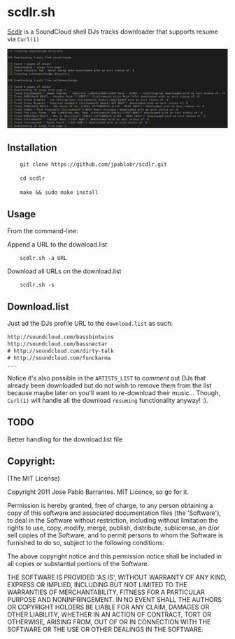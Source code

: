 scdlr.sh
===========

[Scdlr](http://jpablobr.github.com/scdlr) is a SoundCloud shell DJs tracks
downloader that supports resume via `Curl(1)`

![scdlr](https://github.com/jpablobr/scdlr/raw/master/scdlr.png)

Installation
------------

        git clone https://github.com/jpablobr/scdlr.git

        cd scdlr

        make && sudo make install

Usage
-----

From the command-line:

Append a URL to the download.list

        scdlr.sh -a URL

Download all URLs on the download.list

        scdlr.sh -s

Download.list
-------------

Just ad the DJs profile URL to the `download.list` as such:

    http://soundcloud.com/bassbintwins
    http://soundcloud.com/bassnectar
    # http://soundcloud.com/dirty-talk
    # http://soundcloud.com/funckarma
    ...

Notice it's also possible in the `ARTISTS_LIST` to *comment* out DJs
that already been downloaded but do not wish to remove them from the
list because maybe later on you'll want to re-download their
music... Though, `Curl(1)` will handle all the download `resuming`
functionality anyway! :).

TODO
----

Better handling for the download.list file

Copyright:
----------
(The MIT License)

Copyright 2011 Jose Pablo Barrantes. MIT Licence, so go for it.

Permission is hereby granted, free of charge, to any person obtaining a
copy of this software and associated documentation files (the
'Software'), to deal in the Software without restriction, including
without limitation the rights to use, copy, modify, merge, publish,
distribute, sublicense, an d/or sell copies of the Software, and to
permit persons to whom the Software is furnished to do so, subject to
the following conditions:

The above copyright notice and this permission notice shall be included
in all copies or substantial portions of the Software.

THE SOFTWARE IS PROVIDED 'AS IS', WITHOUT WARRANTY OF ANY KIND, EXPRESS
OR IMPLIED, INCLUDING BUT NOT LIMITED TO THE WARRANTIES OF
MERCHANTABILITY, FITNESS FOR A PARTICULAR PURPOSE AND NONINFRINGEMENT.
IN NO EVENT SHALL THE AUTHORS OR COPYRIGHT HOLDERS BE LIABLE FOR ANY
CLAIM, DAMAGES OR OTHER LIABILITY, WHETHER IN AN ACTION OF CONTRACT,
TORT OR OTHERWISE, ARISING FROM, OUT OF OR IN CONNECTION WITH THE
SOFTWARE OR THE USE OR OTHER DEALINGS IN THE SOFTWARE.
